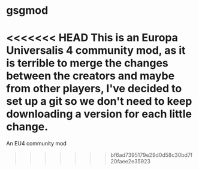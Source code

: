 gsgmod
======

<<<<<<< HEAD
This is an Europa Universalis 4 community mod, as it is terrible to merge the changes between the creators and maybe
from other players, I've decided to set up a git so we don't need to keep downloading a version for each little change.
=======
An EU4 community mod
>>>>>>> bf6ad7395179e29d0d58c30bd7f20faee2e35923
